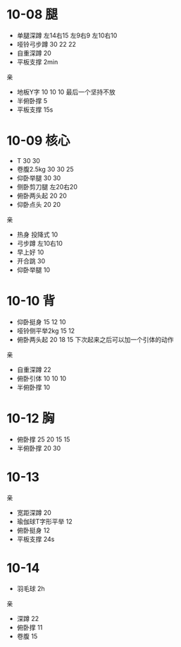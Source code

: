 # 10-08 腿

* 单腿深蹲 左14右15 左9右9 左10右10
* 哑铃弓步蹲 30 22 22
* 自重深蹲 20
* 平板支撑 2min

亲

* 地板Y字 10 10 10 最后一个坚持不放
* 半俯卧撑 5 
* 平板支撑 15s

# 10-09 核心

* T 30 30
* 卷腹2.5kg 30 30 25
* 仰卧举腿 30 30 
* 侧卧剪刀腿 左20右20
* 俯卧两头起 20 20
* 仰卧点头 20 20 

亲

* 热身 投降式 10
* 弓步蹲 左10右10
* 早上好 10
* 开合跳 30
* 仰卧举腿 10

# 10-10 背

* 仰卧挺身 15 12 10
* 哑铃侧平举2kg 15 12 
* 俯卧两头起 20 18 15 下次起来之后可以加一个引体的动作

亲

* 自重深蹲 22
* 俯卧引体 10 10 10
* 半俯卧撑 10 

# 10-12 胸

* 俯卧撑 25 20 15 15 
* 半俯卧撑 20 30

# 10-13 

亲

* 宽距深蹲 20
* 瑜伽球T字形平举 12
* 俯卧挺身 12
* 平板支撑 24s

# 10-14

* 羽毛球 2h

亲

* 深蹲 22
* 俯卧撑 11
* 卷腹 15
